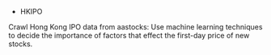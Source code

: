 
* HKIPO

Crawl Hong Kong IPO data from aastocks: Use machine learning techniques to decide the importance of factors that effect the first-day price of new stocks.
